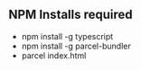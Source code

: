 ## NPM Installs required

- npm install -g typescript
- npm install -g parcel-bundler
- parcel index.html
